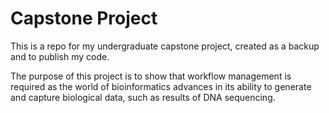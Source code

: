 # Capstone Project
This is a repo for my undergraduate capstone project, created as a backup and to publish my code.

The purpose of this project is to show that workflow management is required as the world of bioinformatics advances in its ability to generate and capture biological data, such as results of DNA sequencing. 
